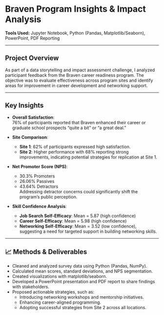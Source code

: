 # Braven Program Insights & Impact Analysis

**Tools Used:** Jupyter Notebook, Python (Pandas, Matplotlib/Seaborn), PowerPoint, PDF Reporting  

---

## Project Overview

As part of a data storytelling and impact assessment challenge, I analyzed participant feedback from the Braven career readiness program. The objective was to evaluate effectiveness across program sites and identify areas for improvement in career development and networking support.

---

## Key Insights

- **Overall Satisfaction**:  
  76% of participants reported that Braven enhanced their career or graduate school prospects “quite a bit” or “a great deal.”

- **Site Comparison**:  
  - **Site 1**: 62% of participants expressed high satisfaction.  
  - **Site 2**: Higher performance with 68% reporting strong improvements, indicating potential strategies for replication at Site 1.

- **Net Promoter Score (NPS)**:  
  - 30.3% Promoters  
  - 26.06% Passives  
  - 43.64% Detractors  
  Addressing detractor concerns could significantly shift the program’s public perception.

- **Skill Confidence Analysis**:  
  - **Job Search Self-Efficacy**: Mean = 5.87 (high confidence)  
  - **Career Self-Efficacy**: Mean = 5.98 (high confidence)  
  - **Networking Self-Efficacy**: Mean = 3.52 (low confidence), suggesting a need for targeted support in building networking skills.

---

## 📈 Methods & Deliverables

- Cleaned and analyzed survey data using Python (Pandas, NumPy).
- Calculated mean scores, standard deviations, and NPS segmentation.
- Created visualizations with matplotlib/seaborn.
- Developed a PowerPoint presentation and PDF report to share findings with stakeholders.
- Proposed actionable strategies, such as:
  - Introducing networking workshops and mentorship initiatives.
  - Enhancing career-aligned programming.
  - Adopting successful strategies from Site 2 across all locations.
